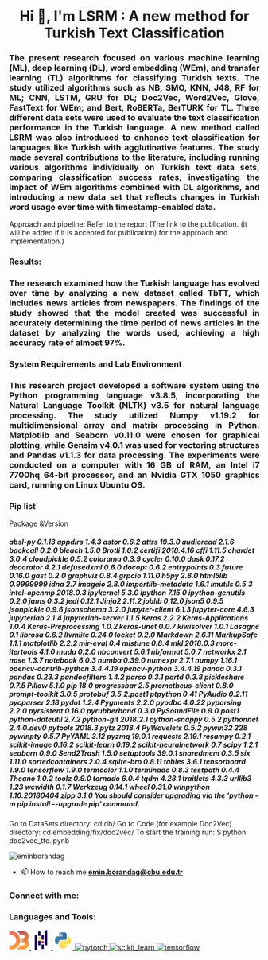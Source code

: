 <h1 align="center">Hi 👋, I'm LSRM : A new method for Turkish Text Classification</h1>
<h3 align="justify">The present research focused on various machine learning (ML), deep learning (DL), word embedding (WEm), and transfer learning (TL) algorithms for classifying Turkish texts. The study utilized algorithms such as NB, SMO, KNN, J48, RF for ML; CNN, LSTM, GRU for DL; Doc2Vec, Word2Vec, Glove, FastText for WEm; and Bert, RoBERTa, BerTURK for TL. Three different data sets were used to evaluate the text classification performance in the Turkish language. A new method called LSRM was also introduced to enhance text classification for languages like Turkish with agglutinative features. The study made several contributions to the literature, including running various algorithms individually on Turkish text data sets, comparing classification success rates, investigating the impact of WEm algorithms combined with DL algorithms, and introducing a new data set that reflects changes in Turkish word usage over time with timestamp-enabled data.</h3>

Approach and pipeline:
Refer to the report (The link to the publication. (it will be added if it is accepted for publication) for the approach and implementation.)

<h3 align="justify">Results:</h3>

<h3 align="justify"> The research examined how the Turkish language has evolved over time by analyzing a new dataset called TbTT, which includes news articles from newspapers. The findings of the study showed that the model created was successful in accurately determining the time period of news articles in the dataset by analyzing the words used, achieving a high accuracy rate of almost 97%. </h3>

<h3 align="justify">System Requirements and Lab Environment</h3>
<h3 align="justify">This research project developed a software system using the Python programming language v3.8.5, incorporating the Natural Language Toolkit (NLTK) v3.5 for natural language processing. The study utilized Numpy v1.19.2 for multidimensional array and matrix processing in Python. Matplotlib and Seaborn v0.11.0 were chosen for graphical plotting, while Gensim v4.0.1 was used for vectoring structures and Pandas v1.1.3 for data processing. The experiments were conducted on a computer with 16 GB of RAM, an Intel i7 7700hq 64-bit processor, and an Nvidia GTX 1050 graphics card, running on Linux Ubuntu OS.</h3>

<h3 align="justify">Pip list<br></h3>
<p>Package &Version</p>
<h5>
absl-py               0.1.13
appdirs               1.4.3
astor                 0.6.2
attrs                 19.3.0
audioread             2.1.6
backcall              0.2.0
bleach                1.5.0
Brotli                1.0.2
certifi               2018.4.16
cffi                  1.11.5
chardet               3.0.4
cloudpickle           0.5.2
colorama              0.3.9
cycler                0.10.0
dask                  0.17.2
decorator             4.2.1
defusedxml            0.6.0
docopt                0.6.2
entrypoints           0.3
future                0.16.0
gast                  0.2.0
graphviz              0.8.4
grpcio                1.11.0
h5py                  2.8.0
html5lib              0.9999999
idna                  2.7
imageio               2.8.0
importlib-metadata    1.6.1
imutils               0.5.3
intel-openmp          2018.0.3
ipykernel             5.3.0
ipython               7.15.0
ipython-genutils      0.2.0
jams                  0.3.2
jedi                  0.12.1
Jinja2                2.11.2
joblib                0.12.0
json5                 0.9.5
jsonpickle            0.9.6
jsonschema            3.2.0
jupyter-client        6.1.3
jupyter-core          4.6.3
jupyterlab            2.1.4
jupyterlab-server     1.1.5
Keras                 2.2.2
Keras-Applications    1.0.4
Keras-Preprocessing   1.0.2
keras-unet            0.0.7
kiwisolver            1.0.1
Lasagne               0.1
librosa               0.6.2
llvmlite              0.24.0
locket                0.2.0
Markdown              2.6.11
MarkupSafe            1.1.1
matplotlib            2.2.2
mir-eval              0.4
mistune               0.8.4
mkl                   2018.0.3
more-itertools        4.1.0
muda                  0.2.0
nbconvert             5.6.1
nbformat              5.0.7
networkx              2.1
nose                  1.3.7
notebook              6.0.3
numba                 0.39.0
numexpr               2.7.1
numpy                 1.16.1
opencv-contrib-python 3.4.4.19
opencv-python         3.4.4.19
panda                 0.3.1
pandas                0.23.3
pandocfilters         1.4.2
parso                 0.3.1
partd                 0.3.8
pickleshare           0.7.5
Pillow                5.1.0
pip                   18.0
progressbar           2.5
prometheus-client     0.8.0
prompt-toolkit        3.0.5
protobuf              3.5.2.post1
ptpython              0.41
PyAudio               0.2.11
pycparser             2.18
pydot                 1.2.4
Pygments              2.2.0
pyodbc                4.0.22
pyparsing             2.2.0
pyrsistent            0.16.0
pyrubberband          0.3.0
PySoundFile           0.9.0.post1
python-dateutil       2.7.2
python-git            2018.2.1
python-snappy         0.5.2
pythonnet             2.4.0.dev0
pytools               2018.3
pytz                  2018.4
PyWavelets            0.5.2
pywin32               228
pywinpty              0.5.7
PyYAML                3.12
pyzmq                 19.0.1
requests              2.19.1
resampy               0.2.1
scikit-image          0.16.2
scikit-learn          0.19.2
scikit-neuralnetwork  0.7
scipy                 1.2.1
seaborn               0.9.0
Send2Trash            1.5.0
setuptools            39.0.1
sharedmem             0.3.5
six                   1.11.0
sortedcontainers      2.0.4
sqlite-bro            0.8.11
tables                3.6.1
tensorboard           1.9.0
tensorflow            1.9.0
termcolor             1.1.0
terminado             0.8.3
testpath              0.4.4
Theano                1.0.2
toolz                 0.9.0
tornado               6.0.4
tqdm                  4.28.1
traitlets             4.3.3
urllib3               1.23
wcwidth               0.1.7
Werkzeug              0.14.1
wheel                 0.31.0
winpython             1.10.20180404
zipp                  3.1.0
You should consider upgrading via the 'python -m pip install --upgrade pip' command.
</h5>

Go to DataSets  directory: cd db/
Go to Code (for example Doc2Vec) directory: cd embedding/fix/doc2vec/
To start the training run:
$ python doc2vec_ttc.ipynb

<p align="left"> <img src="https://komarev.com/ghpvc/?username=eminborandag&label=Profile%20views&color=0e75b6&style=flat" alt="eminborandag" /> </p>

- 📫 How to reach me **emin.borandag@cbu.edu.tr**

<h3 align="left">Connect with me:</h3>
<p align="left">
</p>

<h3 align="left">Languages and Tools:</h3>
<p align="left"> <a href="https://d3js.org/" target="_blank" rel="noreferrer"> <img src="https://raw.githubusercontent.com/devicons/devicon/master/icons/d3js/d3js-original.svg" alt="d3js" width="40" height="40"/> </a> <a href="https://pandas.pydata.org/" target="_blank" rel="noreferrer"> <img src="https://raw.githubusercontent.com/devicons/devicon/2ae2a900d2f041da66e950e4d48052658d850630/icons/pandas/pandas-original.svg" alt="pandas" width="40" height="40"/> </a> <a href="https://www.python.org" target="_blank" rel="noreferrer"> <img src="https://raw.githubusercontent.com/devicons/devicon/master/icons/python/python-original.svg" alt="python" width="40" height="40"/> </a> <a href="https://pytorch.org/" target="_blank" rel="noreferrer"> <img src="https://www.vectorlogo.zone/logos/pytorch/pytorch-icon.svg" alt="pytorch" width="40" height="40"/> </a> <a href="https://scikit-learn.org/" target="_blank" rel="noreferrer"> <img src="https://upload.wikimedia.org/wikipedia/commons/0/05/Scikit_learn_logo_small.svg" alt="scikit_learn" width="40" height="40"/> </a> <a href="https://www.tensorflow.org" target="_blank" rel="noreferrer"> <img src="https://www.vectorlogo.zone/logos/tensorflow/tensorflow-icon.svg" alt="tensorflow" width="40" height="40"/> </a> </p>




